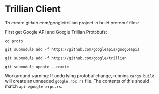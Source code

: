 # Trillian Client

To create github.com/google/trillian project to build protobuf files:

First get Google API and Google Trillian Protobufs:

```shell
cd proto

git submodule add -f https://github.com/googleapis/googleapis

git submodule add -f https://github.com/google/trillian

git submodule update --remote
```

Workaround warning: 
If underlying protobuf change, running `cargo build` will create an unneeded `google.rpc.rs` file.
The contents of this should match `api->google->rpc.rs`.
